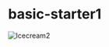 # basic-starter1
![Icecream2](https://github.com/minsik321/tset/assets/141251335/25d5dbaa-85dd-415a-b391-e7a6f6d38ec7)
